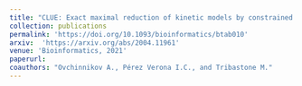 ```yaml
---
title: "CLUE: Exact maximal reduction of kinetic models by constrained lumping of differential equations"
collection: publications
permalink: 'https://doi.org/10.1093/bioinformatics/btab010'
arxiv:  'https://arxiv.org/abs/2004.11961'
venue: 'Bioinformatics, 2021'
paperurl:
coauthors: "Ovchinnikov A., Pérez Verona I.C., and Tribastone M."
---
```




